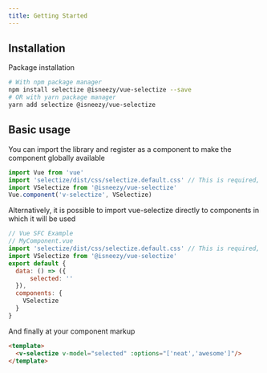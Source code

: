 ```yaml
---
title: Getting Started
---
```



## Installation

Package installation

```bash
# With npm package manager
npm install selectize @isneezy/vue-selectize --save
# OR with yarn package manager
yarn add selectize @isneezy/vue-selectize
```

## Basic usage

You can import the library and register as a component to make the
component globally available

```js
import Vue from 'vue'
import 'selectize/dist/css/selectize.default.css' // This is required, we use the same css as selectize.js
import VSelectize from '@isneezy/vue-selectize'
Vue.component('v-selectize', VSelectize)
```

Alternatively, it is possible to import vue-selectize directly to components
in which it will be used

```js
// Vue SFC Example
// MyComponent.vue
import 'selectize/dist/css/selectize.default.css' // This is required, we use the same css as selectize.js
import VSelectize from '@isneezy/vue-selectize'
export default {
  data: () => ({
      selected: ''
  }),
  components: {
    VSelectize
  }
}
```

And finally at your component markup
```html
<template>
  <v-selectize v-model="selected" :options="['neat','awesome']"/>
</template>
```
